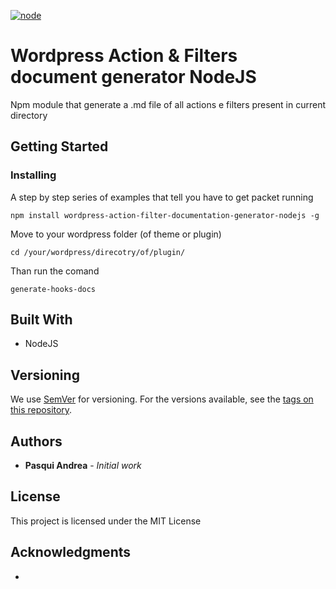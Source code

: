 [![node](https://img.shields.io/badge/version-1.0.0-green.svg)]()


# Wordpress Action & Filters document generator NodeJS

Npm module that generate a .md file of all actions e filters present in current directory

## Getting Started

### Installing

A step by step series of examples that tell you have to get packet running


```shell
npm install wordpress-action-filter-documentation-generator-nodejs -g
```

Move to your wordpress folder (of theme or plugin)

```shell
cd /your/wordpress/direcotry/of/plugin/
```

Than run the comand

```shell
generate-hooks-docs
```


## Built With

* NodeJS


## Versioning

We use [SemVer](http://semver.org/) for versioning. For the versions available, see the [tags on this repository](https://github.com/your/project/tags). 

## Authors

* **Pasqui Andrea** - *Initial work*

## License

This project is licensed under the MIT License 

## Acknowledgments

-

